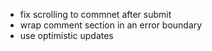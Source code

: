- fix scrolling to commnet after submit
- wrap comment section in an error boundary
- use optimistic updates